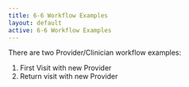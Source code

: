 ```yaml
---
title: 6-6 Workflow Examples
layout: default
active: 6-6 Workflow Examples
---
```


There are two Provider/Clinician workflow examples:

1. First Visit with new Provider
2. Return visit with new Provider

